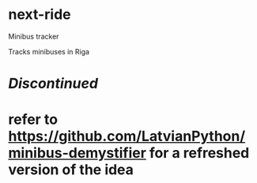 # next-ride
Minibus tracker

Tracks minibuses in Riga
# *Discontinued*

# refer to https://github.com/LatvianPython/minibus-demystifier for a refreshed version of the idea